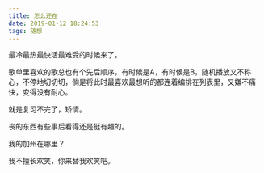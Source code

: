 ```yaml
---
title: 怎么还在
date: 2019-01-12 18:24:53
tags: 随想
---
```


最冷最热最快活最难受的时候来了。

歌单里喜欢的歌总也有个先后顺序，有时候是A，有时候是B，随机播放又不称心，不停地切切切，倘是将此时最喜欢最想听的都连着编排在列表里，又嫌不痛快，变得没有耐心。

就是复习不完了，矫情。

丧的东西有些事后看得还是挺有趣的。

我的加州在哪里？

我不擅长欢笑，你来替我欢笑吧。